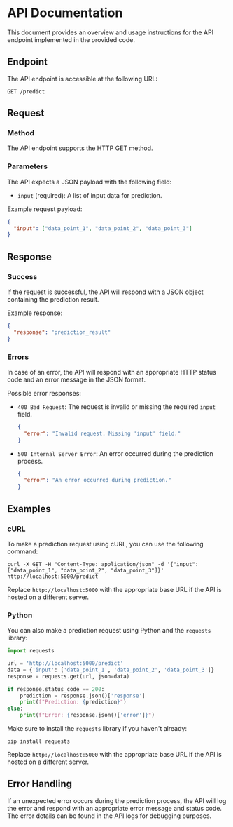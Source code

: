 # API Documentation

This document provides an overview and usage instructions for the API endpoint implemented in the provided code.

## Endpoint

The API endpoint is accessible at the following URL:

```
GET /predict
```

## Request

### Method

The API endpoint supports the HTTP GET method.

### Parameters

The API expects a JSON payload with the following field:

- `input` (required): A list of input data for prediction.

Example request payload:

```json
{
  "input": ["data_point_1", "data_point_2", "data_point_3"]
}
```

## Response

### Success

If the request is successful, the API will respond with a JSON object containing the prediction result.

Example response:

```json
{
  "response": "prediction_result"
}
```

### Errors

In case of an error, the API will respond with an appropriate HTTP status code and an error message in the JSON format.

Possible error responses:

- `400 Bad Request`: The request is invalid or missing the required `input` field.
  ```json
  {
    "error": "Invalid request. Missing 'input' field."
  }
  ```

- `500 Internal Server Error`: An error occurred during the prediction process.
  ```json
  {
    "error": "An error occurred during prediction."
  }
  ```

## Examples

### cURL

To make a prediction request using cURL, you can use the following command:

```shell
curl -X GET -H "Content-Type: application/json" -d '{"input": ["data_point_1", "data_point_2", "data_point_3"]}' http://localhost:5000/predict
```

Replace `http://localhost:5000` with the appropriate base URL if the API is hosted on a different server.

### Python

You can also make a prediction request using Python and the `requests` library:

```python
import requests

url = 'http://localhost:5000/predict'
data = {'input': ['data_point_1', 'data_point_2', 'data_point_3']}
response = requests.get(url, json=data)

if response.status_code == 200:
    prediction = response.json()['response']
    print(f"Prediction: {prediction}")
else:
    print(f"Error: {response.json()['error']}")
```

Make sure to install the `requests` library if you haven't already:

```shell
pip install requests
```

Replace `http://localhost:5000` with the appropriate base URL if the API is hosted on a different server.

## Error Handling

If an unexpected error occurs during the prediction process, the API will log the error and respond with an appropriate error message and status code. The error details can be found in the API logs for debugging purposes.